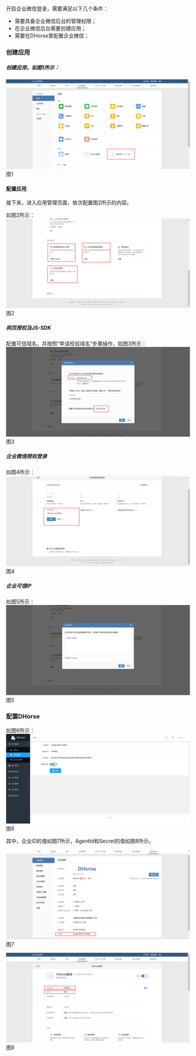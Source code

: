 开启企业微信登录，需要满足以下几个条件：
* 需要具备企业微信后台的管理权限；
* 在企业微信后台需要创建应用；
* 需要在DHorse里配置企业微信；

### 创建应用

##### 创建应用，如图1所示：
![Image text](1.png)
图1


#### 配置应用

接下来，进入应用管理页面，依次配置图2所示的内容。

如图2所示：
![Image text](2.png)
图2

##### 网页授权及JS-SDK

配置可信域名，并按照“申请校验域名”步骤操作，如图3所示：
![Image text](3.png)
图3

##### 企业微信授权登录

如图4所示：
![Image text](4.png)
图4

##### 企业可信IP

如图5所示：
![Image text](5.png)
图5

### 配置DHorse

如图6所示：
![Image text](6.png)
图6

其中，企业ID的值如图7所示，AgentId和Secret的值如图8所示。

![Image text](7.png)
图7

![Image text](8.png)
图8